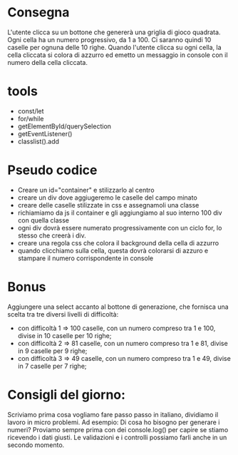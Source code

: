# Consegna

L'utente clicca su un bottone che genererà una griglia di gioco quadrata.
Ogni cella ha un numero progressivo, da 1 a 100.
Ci saranno quindi 10 caselle per ognuna delle 10 righe.
Quando l'utente clicca su ogni cella, la cella cliccata si colora di azzurro ed emetto un messaggio in console con il numero della cella cliccata.

# tools

- const/let 
- for/while
- getElementById/querySelection
- getEventListener()
-  classlist().add


# Pseudo codice

- Creare un id="container" e stilizzarlo al centro
- creare un div dove aggiugeremo le caselle del campo minato
- creare delle caselle stilizzate in css e assegnamoli una classe
- richiamiamo da js il container e gli aggiungiamo al suo interno 100 div con quella classe
- ogni div dovrà essere numerato progressivamente con un ciclo for, lo stesso che creerà i div.
- creare una regola css che colora il background della cella di azzurro
- quando clicchiamo sulla cella, questa dovrà colorarsi di azzuro e stampare il numero corrispondente in console












# Bonus
Aggiungere una select accanto al bottone di generazione, che fornisca una scelta tra tre diversi livelli di difficoltà:

- con difficoltà 1 => 100 caselle, con un numero compreso tra 1 e 100, divise in 10 caselle per 10 righe;
- con difficoltà 2 => 81 caselle, con un numero compreso tra 1 e 81, divise in 9 caselle per 9 righe;
- con difficoltà 3 => 49 caselle, con un numero compreso tra 1 e 49, divise in 7 caselle per 7 righe;

# Consigli del giorno:

Scriviamo prima cosa vogliamo fare passo passo in italiano, dividiamo il lavoro in micro problemi.
Ad esempio:
Di cosa ho bisogno per generare i numeri?
Proviamo sempre prima con dei console.log() per capire se stiamo ricevendo i dati giusti.
Le validazioni e i controlli possiamo farli anche in un secondo momento.

